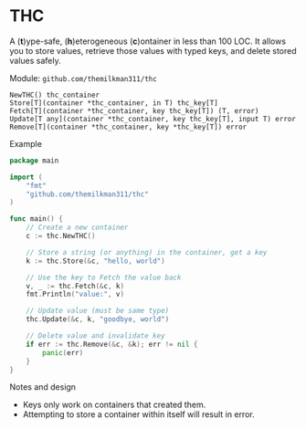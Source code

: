 # THC

A (**t**)ype-safe, (**h**)eterogeneous (**c**)ontainer in less than 100 LOC. It allows you to store values, retrieve those values with typed keys, and delete stored values safely.

Module: `github.com/themilkman311/thc`

```
NewTHC() thc_container
Store[T](container *thc_container, in T) thc_key[T]
Fetch[T](container *thc_container, key thc_key[T]) (T, error)
Update[T any](container *thc_container, key thc_key[T], input T) error
Remove[T](container *thc_container, key *thc_key[T]) error
```

Example

```go
package main

import (
    "fmt"
    "github.com/themilkman311/thc"
)

func main() {
    // Create a new container
    c := thc.NewTHC()

    // Store a string (or anything) in the container, get a key
    k := thc.Store(&c, "hello, world")

    // Use the key to Fetch the value back
    v, _ := thc.Fetch(&c, k)
    fmt.Println("value:", v)

    // Update value (must be same type)
    thc.Update(&c, k, "goodbye, world")

    // Delete value and invalidate key
    if err := thc.Remove(&c, &k); err != nil {
        panic(err)
    }
}
```

Notes and design

- Keys only work on containers that created them.
- Attempting to store a container within itself will result in error.
